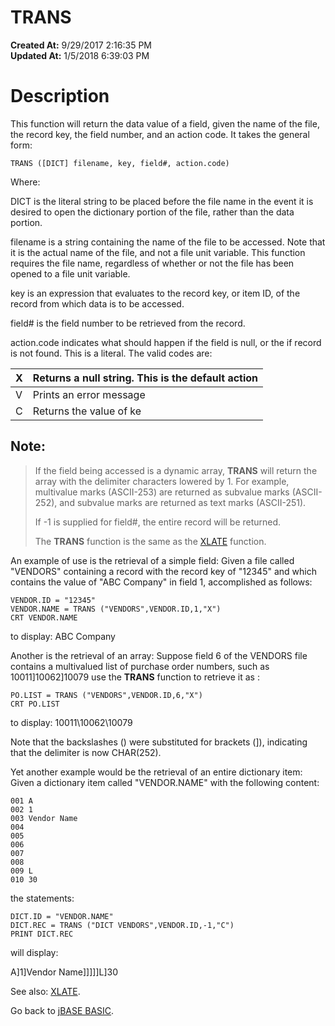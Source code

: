 # TRANS

**Created At:** 9/29/2017 2:16:35 PM  
**Updated At:** 1/5/2018 6:39:03 PM  


# Description

This function will return the data value of a field, given the name of the file, the record key, the field number, and an action code. It takes the general form:

```
TRANS ([DICT] filename, key, field#, action.code)
```

Where:

DICT is the literal string to be placed before the file name in the event it is desired to open the dictionary portion of the file, rather than the data portion.

filename is a string containing the name of the file to be accessed. Note that it is the actual name of the file, and not a file unit variable. This function requires the file name, regardless of whether or not the file has been opened to a file unit variable.

key is an expression that evaluates to the record key, or item ID, of the record from which data is to be accessed.

field# is the field number to be retrieved from the record.

action.code indicates what should happen if the field is null, or the if record is not found. This is a literal. The valid codes are:


| X<br> | Returns a null string. This is the default action<br> |
| --- | --- |
| V<br> | Prints an error message<br> |
| C<br> | Returns the value of ke<br> |


## Note: 


> If the field being accessed is a dynamic array, **TRANS** will return the array with the delimiter characters lowered by 1. For example, multivalue marks (ASCII-253) are returned as subvalue marks (ASCII-252), and subvalue marks are returned as text marks (ASCII-251).
> 
> If -1 is supplied for field#, the entire record will be returned.
> 
> The **TRANS** function is the same as the [XLATE](279577-xlate) function.


An example of use is the retrieval of a simple field: Given a file called "VENDORS" containing a record with the record key of "12345" and which contains the value of "ABC Company" in field 1, accomplished as follows:

```
VENDOR.ID = "12345"
VENDOR.NAME = TRANS ("VENDORS",VENDOR.ID,1,"X")
CRT VENDOR.NAME
```

to display: ABC Company

Another is the retrieval of an array: Suppose field 6 of the VENDORS file contains a multivalued list of purchase order numbers, such as 10011]10062]10079 use the **TRANS** function to retrieve it as :

```
PO.LIST = TRANS ("VENDORS",VENDOR.ID,6,"X")
CRT PO.LIST
```

to display: 10011\10062\10079

Note that the backslashes (\) were substituted for brackets (]), indicating that the delimiter is now CHAR(252).

Yet another example would be the retrieval of an entire dictionary item: Given a dictionary item called "VENDOR.NAME" with the following content:

```
001 A
002 1
003 Vendor Name
004
005
006
007
008
009 L
010 30
```

the statements:

```
DICT.ID = "VENDOR.NAME"
DICT.REC = TRANS ("DICT VENDORS",VENDOR.ID,-1,"C")
PRINT DICT.REC
```

will display:

A]1]Vendor Name]]]]]L]30



See also: [XLATE](279577-xlate).

Go back to [jBASE BASIC](263498-jbase-basic).
